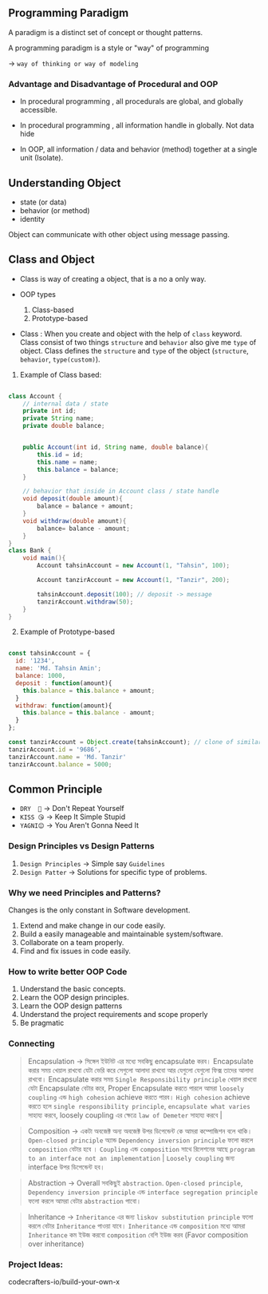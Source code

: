 ## Programming Paradigm

A paradigm is a distinct set of concept or thought patterns.

A programming paradigm is a style or "way" of programming

&rarr; `way of thinking or way of modeling`

### Advantage and Disadvantage of Procedural and OOP

- In procedural programming , all procedurals are global, and globally accessible.

- In procedural programming , all information handle in globally. Not data hide

* In OOP, all information / data and behavior (method) together at a single unit (Isolate).

## Understanding Object

- state (or data)
- behavior (or method)
- identity

Object can communicate with other object using message passing.

## Class and Object

- Class is way of creating a object, that is a no a only way.

- OOP types

  1. Class-based
  2. Prototype-based

* Class : When you create and object with the help of `class` keyword. Class consist of two things `structure` and `behavior` also give me `type` of object. Class defines the `structure` and `type` of the object (`structure`, `behavior`, `type(custom)`).

1. Example of Class based:

```java

class Account {
    // internal data / state
    private int id;
    private String name;
    private double balance;


    public Account(int id, String name, double balance){
        this.id = id;
        this.name = name;
        this.balance = balance;
    }

    // behavior that inside in Account class / state handle
    void deposit(double amount){
        balance = balance + amount;
    }
    void withdraw(double amount){
        balance= balance - amount;
    }
}
class Bank {
    void main(){
        Account tahsinAccount = new Account(1, "Tahsin", 100);

        Account tanzirAccount = new Account(1, "Tanzir", 200);

        tahsinAccount.deposit(100); // deposit -> message
        tanzirAccount.withdraw(50);
    }
}

```

2. Example of Prototype-based

```js

const tahsinAccount = {
  id: '1234',
  name: 'Md. Tahsin Amin';
  balance: 1000,
  deposit : function(amount){
    this.balance = this.balance + amount;
  }
  withdraw: function(amount){
    this.balance = this.balance - amount;
  }
};

const tanzirAccount = Object.create(tahsinAccount); // clone of similar structure like tahsinAccount
tanzirAccount.id = '9686',
tanzirAccount.name = 'Md. Tanzir'
tanzirAccount.balance = 5000;

```

## Common Principle

- `DRY  😬` &rarr; Don't Repeat Yourself
- `KISS 😘` &rarr; Keep It Simple Stupid
- `YAGNI😊` &rarr; You Aren't Gonna Need It

### Design Principles vs Design Patterns

1. `Design Principles` &rarr; Simple say `Guidelines`
2. `Design Patter` &rarr; Solutions for specific type of problems.

### Why we need Principles and Patterns?

Changes is the only constant in Software development.

1. Extend and make change in our code easily.
2. Build a easily manageable and maintainable system/software.
3. Collaborate on a team properly.
4. Find and fix issues in code easily.

### How to write better OOP Code

1. Understand the basic concepts.
2. Learn the OOP design principles.
3. Learn the OOP design patterns
4. Understand the project requirements and scope properly
5. Be pragmatic

### Connecting

> Encapsulation &rarr; সিঙ্গেল ইউনিট এর মধ্যে সবকিছু encapsulate করব। Encapsulate করার সময় খেয়াল রাখবো যেটা ভেরি করে সেগুলো আলাদা রাখবো আর যেগুলো যেগুলো ফিক্স তাদের আলাদা রাখবো। Encapsulate করার সময় `Single Responsibility principle` খেয়াল রাখবো যেটা Encapsulate বেটার করে, Proper Encapsulate করতে পারলে আমরা `loosely coupling` এন্ড `high cohesion` achieve করতে পারব। `High cohesion` achieve করতে হলে `single responsibility principle`, `encapsulate what varies ` সাহায্য করবে, loosely coupling এর ক্ষেত্রে `law of Demeter` সাহায্য করবে |

> Composition &rarr; একটা অবজেক্ট অন্য অবজেক্ট উপর ডিপেন্ডেন্ট কে আমরা কম্পোজিশন বলে থাকি। `Open-closed principle` অ্যান্ড `Dependency inversion principle` ফলো করলে `composition` বেটার হবে । `Coupling` এন্ড `composition` সাথে রিলেশনের আছে `program to an interface not an implementation` | `Loosely coupling` জন্য interface উপর ডিপেন্ডেন্ট হব।

> Abstraction &rarr; Overall সবকিছুই `abstraction`. `Open-closed principle`, `Dependency inversion principle` এন্ড `interface segregation principle` ফলো করলে আমরা বেটার `abstraction` পাবো।

> Inheritance &rarr; `Inheritance` এর জন্য `liskov substitution principle` ফলো করলে বেটার `Inheritance` পাওয়া যাবে। `Inheritance` এন্ড `composition` মধ্যে আমরা `Inheritance` কম ইউজ করবো `composition` বেশি ইউজ করব (Favor composition over inheritance)

### Project Ideas:

codecrafters-io/build-your-own-x
